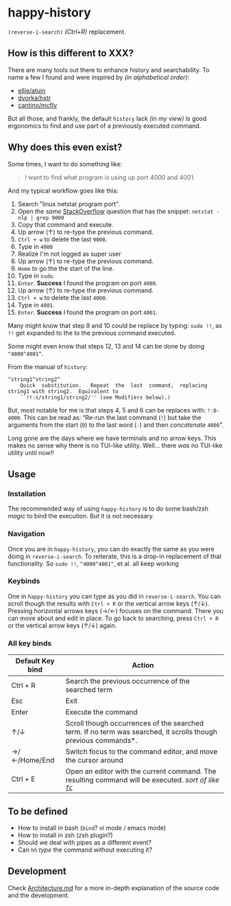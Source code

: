 # happy-history

`(reverse-i-search)` _(Ctrl+R)_ replacement.

## How is this different to XXX?
There are many tools out there to enhance history and searchability. To name a few I found and were inspired by _(in alphabetical order)_:

- [ellie/atuin](https://github.com/ellie/atuin)
- [dvorka/hstr](https://github.com/dvorka/hstr)
- [cantino/mcfly](https://github.com/cantino/mcfly)

But all those, and frankly, the default `history` lack _(in my view)_ is good ergonomics to find and use part of a previously executed command.

## Why does this even exist?
Some times, I want to do something like:

> I want to find what program is using up port 4000 and 4001.

And my typical workflow goes like this:
1. Search "linux netstat program port".
2. Open the _same_ [StackOverflow](https://unix.stackexchange.com/questions/106561/finding-the-pid-of-the-process-using-a-specific-port) question that has the snippet: `netstat -nlp | grep 9000`
3. Copy that command and execute.
4. Up arrow (↑) to re-type the previous command.
5. `Ctrl + w` to delete the last `9000`. 
6. Type in `4000`
7. Realize I'm not logged as super user
8. Up arrow (↑) to re-type the previous command.
9. `Home` to go the the start of the line.
10. Type in `sudo`.
11. `Enter`. **Success** I found the program on port `4000`.
12. Up arrow (↑) to re-type the previous command.
13. `Ctrl + w` to delete the last `4000`.
14. Type in `4001`.
15. `Enter`. **Success** I found the program on port `4001`.

Many might know that step 9 and 10 could be replace by typing: `sudo !!`, as `!!` get expanded to the to the previous command executed.

Some might even know that steps 12, 13 and 14 can be done by doing `^4000^4001^`.

From the manual of `history`:
```
^string1^string2^
    Quick  substitution.   Repeat  the  last  command,  replacing  string1 with string2.  Equivalent to
    ``!!:s/string1/string2/'' (see Modifiers below).)
```

But, most notable for me is that steps 4, 5 and 6 can be replaces with: `!:0- 4000`. This can be read as: “Re-run the last command (`!`) but take the arguments from the start (`0`) to the last word (`-`) and then _concatenate_ `4000`”.

Long gone are the days where we have terminals and no arrow keys. This makes no sense why there is no TUI-like utility. Well… there _was_ no TUI-like utility until now!!

## Usage
### Installation
The recommended way of using `happy-history` is to do some bash/zsh _magic_ to bind the execution. But it is not necessary.

### Navigation
Once you are _in_ `happy-history`, you can do exactly the same as you were doing in `reverse-i-search`. To reiterate, this is a drop-in replacement of that functionality. So `sudo !!`, `^4000^4001^`, et al. all keep working

### Keybinds
One in `happy-history` you can type as you did in `reverse-i-search`.
You can scroll though the results with `Ctrl + R` or the vertical arrow keys (↑/↓).
Pressing horizontal arrows keys (→/←) focuses on the command. There you can move about and edit in place.
To go back to searching, press `Ctrl + R` or the vertical arrow keys (↑/↓) again.

### All key binds
| Default Key bind |  Action |
| --- | --- |
| Ctrl + R | Search the previous occurrence of the searched term |
| Esc | Exit |
| Enter |Execute the command |
| ↑/↓ | Scroll though occurrences of the searched term. If no term was searched, it scrolls though previous commands*. |
| →/←/Home/End | Switch focus to the command editor, and move the cursor around |
| Ctrl + E | Open an editor with the current command. The resulting command will be executed. _sort of like [`fc`](http://www.gnu.org/software/bash/manual/bash.html#Bash-History-Builtins)_ |

## To be defined
- How to install in bash (`bind`? vi mode / emacs mode)
- How to install in zsh (zsh plugin?)
- Should we deal with pipes as a different event?
- Can `hh` _type_ the command without executing it?

## Development
Check [Architecture.md](./Architecture.md) for a more in-depth explanation of the source code and the development.